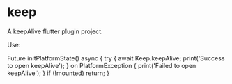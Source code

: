 # keep

A keepAlive flutter plugin project.


Use:


  Future<void> initPlatformState() async {
    try {
      await Keep.keepAlive;
      print('Success to open keepAlive');
    } on PlatformException {
      print('Failed to open keepAlive');
    }
    if (!mounted) return;
  }
  
